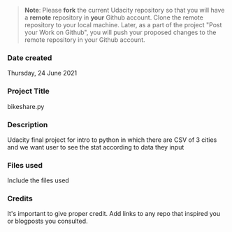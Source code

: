 >**Note**: Please **fork** the current Udacity repository so that you will have a **remote** repository in **your** Github account. Clone the remote repository to your local machine. Later, as a part of the project "Post your Work on Github", you will push your proposed changes to the remote repository in your Github account.

### Date created
Thursday, 24 June 2021

### Project Title
bikeshare.py

### Description
Udacity final project for intro to python in which there are CSV of 3 cities and we want user to see the stat according to data they input

### Files used
Include the files used

### Credits
It's important to give proper credit. Add links to any repo that inspired you or blogposts you consulted.

